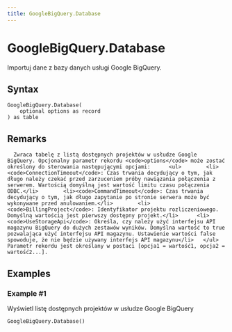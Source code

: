 ```yaml
---
title: GoogleBigQuery.Database
---
```


# GoogleBigQuery.Database


Importuj dane z bazy danych usługi Google BigQuery.


## Syntax

```powerquery
GoogleBigQuery.Database(
    optional options as record
) as table
```


## Remarks

      Zwraca tabelę z listą dostępnych projektów w usłudze Google BigQuery. Opcjonalny parametr rekordu <code>options</code> może zostać określony do sterowania następującymi opcjami:      <ul>        <li><code>ConnectionTimeout</code>: Czas trwania decydujący o tym, jak długo należy czekać przed zarzuceniem próby nawiązania połączenia z serwerem. Wartością domyślną jest wartość limitu czasu połączenia ODBC.</li>        <li><code>CommandTimeout</code>: Czas trwania decydujący o tym, jak długo zapytanie po stronie serwera może być wykonywane przed anulowaniem.</li>        <li><code>BillingProject</code>: Identyfikator projektu rozliczeniowego. Domyślną wartością jest pierwszy dostępny projekt.</li>      <li><code>UseStorageApi</code>: Określa, czy należy użyć interfejsu API magazynu BigQuery do dużych zestawów wyników. Domyślna wartość to true pozwalająca użyć interfejsu API magazynu. Ustawienie wartości false spowoduje, że nie będzie używany interfejs API magazynu</li>   </ul>      Parametr rekordu jest określany w postaci [opcja1 = wartość1, opcja2 = wartość2...].    


## Examples

### Example #1 
Wyświetl listę dostępnych projektów w usłudze Google BigQuery
```powerquery
GoogleBigQuery.Database()
```



